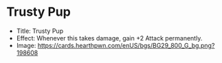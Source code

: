 # Trusty Pup
- Title:  Trusty Pup
- Effect:  Whenever this takes damage, gain +2 Attack permanently.
- Image:  https://cards.hearthpwn.com/enUS/bgs/BG29_800_G_bg.png?198608
